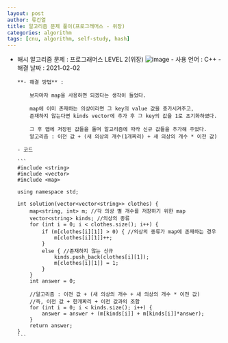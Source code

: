 ```yaml
---
layout: post
author: 류건열
title: 알고리즘 문제 풀이(프로그래머스 - 위장)
categories: algorithm
tags: [cnu, algorithm, self-study, hash]
---
```


- 해시 알고리즘 문제 : 프로그래머스 LEVEL 2(위장)
  ![image](https://user-images.githubusercontent.com/34560965/106609024-76faef80-65a8-11eb-8c13-f00e767e70e8.png) - 사용 언어 : C++ - 해결 날짜 : 2021-02-02

      **- 해결 방법** :

          보자마자 map을 사용하면 되겠다는 생각이 들었다.

          map에 이미 존재하는 의상이라면 그 key의 value 값을 증가시켜주고,
          존재하지 않는다면 kinds vector에 추가 후 그 key의 값을 1로 초기화하였다.

          그 후 맵에 저장된 값들을 돌며 알고리즘에 따라 신규 값들을 추가해 주었다.
          알고리즘 : 이전 값 + (새 의상의 개수(1개짜리) + 새 의상의 개수 * 이전 값)

      - 코드

      ```
      #include <string>
      #include <vector>
      #include <map>

      using namespace std;

      int solution(vector<vector<string>> clothes) {
          map<string, int> m; //각 의상 별 개수를 저장하기 위한 map
          vector<string> kinds; //의상의 종류
          for (int i = 0; i < clothes.size(); i++) {
              if (m[clothes[i][1]] > 0) { //의상의 종류가 map에 존재하는 경우
                  m[clothes[i][1]]++;
              }
              else { //존재하지 않는 신규
                  kinds.push_back(clothes[i][1]);
                  m[clothes[i][1]] = 1;
              }
          }
          int answer = 0;

          //알고리즘 : 이전 값 + (새 의상의 개수 + 새 의상의 개수 * 이전 값)
          //즉, 이전 값 + 한개짜리 + 이전 값과의 조합
          for (int i = 0; i < kinds.size(); i++) {
              answer = answer + (m[kinds[i]] + m[kinds[i]]*answer);
          }
          return answer;
      }
      ```
